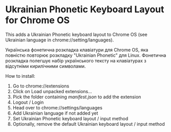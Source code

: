 # Ukrainian Phonetic Keyboard Layout for Chrome OS
This adds a Ukrainian Phonetic keyboard layout to Chrome OS (see Ukrainian language in chrome://setting/languages).

Українська фонетична розкладка клавіатури для Chrome OS, яка повністю повторює розкладку "Ukrainian Phonetic" для Linux. Фонетична розкладка полегшує набір українського тексту на клавіатурах з відсутніми кирилічними символами.

How to install:
1. Go to chrome://extensions
2. Click on Load unpacked extensions...
3. Pick the folder containing *manifest.json* to add the extension
4. Logout / Login
5. Head over to chrome://settings/languages
6. Add Ukrainian language if not added yet
7. Set Ukrainian Phonetic keyboard layout / input method
8. Optionally, remove the default Ukrainian keyboard layout / input method

